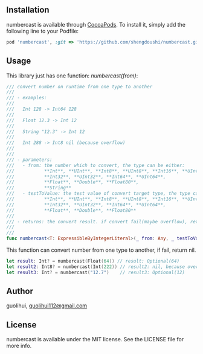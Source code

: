 
## Installation

numbercast is available through [CocoaPods](http://cocoapods.org). To install
it, simply add the following line to your Podfile:

```ruby
pod 'numbercast', :git => 'https://github.com/shengdoushi/numbercast.git'
```

## Usage

This library just has one function: *numbercast(from)*:

```swift
/// convert number on runtime from one type to another
///
/// - examples:
///
///   Int 128 -> Int64 128
///
///   Float 12.3 -> Int 12
///
///   String "12.3" -> Int 12
///
///   Int 288 -> Int8 nil (because overflow)
///
///
/// - parameters:
///   - from: the number which to convert, the type can be either: 
///           **Int**, **UInt**, **Int8**, **UInt8**, **Int16**, **UInt16**,
///           **Int32**, **UInt32**, **Int64**, **UInt64**, 
///           **Float**, **Double**, **Float80**, 
///           **String**
///   - testToValue: the test value of convert target type, the type can be either:
///           **Int**, **UInt**, **Int8**, **UInt8**, **Int16**, **UInt16**,
///           **Int32**, **UInt32**, **Int64**, **UInt64**,
///           **Float**, **Double**, **Float80**
///
/// - returns: the convert result. if convert fail(maybe overflow), return nil
///
///
func numbercast<T: ExpressibleByIntegerLiteral>(_ from: Any, _ testToValue: T = 0)->T?
```

This function can convert number from one type to another, if fail, return nil.

```swift
let result: Int? = numbercast(Float(64)) // result: Optional(64)
let result2: Int8? = numbercast(Int(222)) // result2: nil, because overflow
let result3: Int? = numbercast("12.7")    // result3: Optional(12)
```



## Author

guolihui, guolihui112@gmail.com

## License

numbercast is available under the MIT license. See the LICENSE file for more info.
